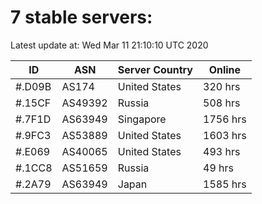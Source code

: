 # 7 stable servers:

Latest update at: Wed Mar 11 21:10:10 UTC 2020

| ID | ASN | Server Country | Online |
| -- | --- | -------------- | ------ |
| #.D09B | AS174 | United States | 320 hrs |
| #.15CF | AS49392 | Russia | 508 hrs |
| #.7F1D | AS63949 | Singapore | 1756 hrs |
| #.9FC3 | AS53889 | United States | 1603 hrs |
| #.E069 | AS40065 | United States | 493 hrs |
| #.1CC8 | AS51659 | Russia | 49 hrs |
| #.2A79 | AS63949 | Japan | 1585 hrs |

